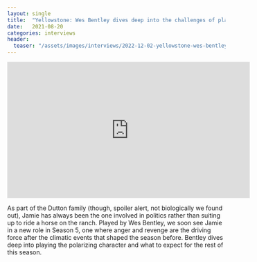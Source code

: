 ```yaml
---
layout: single
title:  "Yellowstone: Wes Bentley dives deep into the challenges of playing Jamie Dutton and Season 5"
date:   2021-08-20
categories: interviews
header:
  teaser: "/assets/images/interviews/2022-12-02-yellowstone-wes-bentley-dives-deep.jpg"
---
```


<iframe width="560" height="315" src="https://www.youtube.com/watch?v=_UQCLLrqUKM" frameborder="0"> </iframe>

As part of the Dutton family (though, spoiler alert, not biologically we found out), Jamie has always been the one involved in politics rather than suiting up to ride a horse on the ranch. Played by Wes Bentley, we soon see Jamie in a new role in Season 5, one where anger and revenge are the driving force after the climatic events that shaped the season before. Bentley dives deep into playing the polarizing character and what to expect for the rest of this season.


